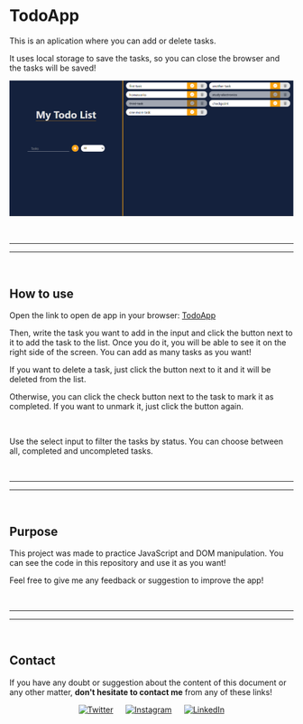 # TodoApp

This is an aplication where you can add or delete tasks.

It uses local storage to save the tasks, so you can close the browser and the tasks will be saved!

<div align="center">

![TodoApp](./media/todo-app.png)

</div>


<br><hr>
<hr><br>


## How to use

Open the link to open de app in your browser: [TodoApp](https://nlarrea.github.io/todo-app/)

Then, write the task you want to add in the input and click the button next to it to add the task to the list. Once you do it, you will be able to see it on the right side of the screen. You can add as many tasks as you want!

If you want to delete a task, just click the button next to it and it will be deleted from the list.

Otherwise, you can click the check button next to the task to mark it as completed. If you want to unmark it, just click the button again.

<br>

Use the select input to filter the tasks by status. You can choose between all, completed and uncompleted tasks.


<br><hr>
<hr><br>


## Purpose

This project was made to practice JavaScript and DOM manipulation. You can see the code in this repository and use it as you want!

Feel free to give me any feedback or suggestion to improve the app!


<br><hr>
<hr><br>


## Contact

If you have any doubt or suggestion about the content of this document or any other matter, **don't hesitate to contact me** from any of these links!

<div align="center">

[![Twitter](https://img.shields.io/badge/Twitter-@nlarrea__-1DA1F2?style=flat-square&logo=Twitter&logoColor=white&labelColor=181717&label)](https://twitter.com/nlarrea_) &emsp;
[![Instagram](https://img.shields.io/badge/Instagram-@n.loust-E4405F?style=flat-square&logo=Instagram&logoColor=white&labelColor=181717&label)](https://www.instagram.com/n.loust/) &emsp;
[![LinkedIn](https://img.shields.io/badge/LinkedIn-Naia%20Larrea-0A66C2?style=flat-square&logo=LinkedIn&logoColor=white&labelColor=181717&label)](https://www.linkedin.com/in/naia-larrea/)

</div>